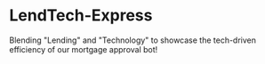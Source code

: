 # LendTech-Express
Blending "Lending" and "Technology" to showcase the tech-driven efficiency of our mortgage approval bot!
